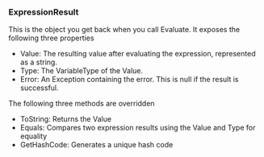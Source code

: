 ### ExpressionResult

This is the object you get back when you call Evaluate. It exposes the following three properties

- Value: The resulting value after evaluating the expression, represented as a string.
- Type: The VariableType of the Value.
- Error: An Exception containing the error. This is null if the result is successful.

The following three methods are overridden

- ToString: Returns the Value
- Equals: Compares two expression results using the Value and Type for equality
- GetHashCode: Generates a unique hash code
